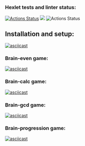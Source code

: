 ### Hexlet tests and linter status:
[![Actions Status](https://github.com/ntld/frontend-project-lvl1/workflows/hexlet-check/badge.svg)](https://github.com/ntld/frontend-project-lvl1/actions)
<a href="https://codeclimate.com/github/ntld/frontend-project-lvl1/maintainability"><img src="https://api.codeclimate.com/v1/badges/1b941c4e7b72e62db4a4/maintainability" /></a>
![Actions Status](https://github.com/ntld/frontend-project-lvl1/actions/workflows/node.js.yml/badge.svg)

## Installation and setup:

[![asciicast](https://asciinema.org/a/457859.svg)](https://asciinema.org/a/457859)

### Brain-even game:

[![asciicast](https://asciinema.org/a/457870.svg)](https://asciinema.org/a/457870)

### Brain-calc game:

[![asciicast](https://asciinema.org/a/458252.svg)](https://asciinema.org/a/458252)

### Brain-gcd game:

[![asciicast](https://asciinema.org/a/458487.svg)](https://asciinema.org/a/458487)

### Brain-progression game:

[![asciicast](https://asciinema.org/a/459012.svg)](https://asciinema.org/a/459012)